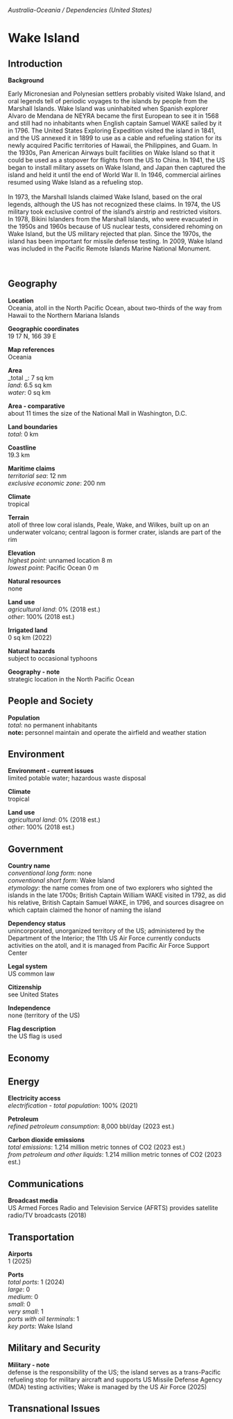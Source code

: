 _Australia-Oceania / Dependencies (United States)_

# Wake Island

## Introduction

**Background**<br>
<p>Early Micronesian and Polynesian settlers probably visited Wake Island, and oral legends tell of periodic voyages to the islands by people from the Marshall Islands. Wake Island was uninhabited when Spanish explorer Alvaro de Mendana de NEYRA became the first European to see it in 1568 and still had no inhabitants when English captain Samuel WAKE sailed by it in 1796. The United States Exploring Expedition visited the island in 1841, and the US annexed it in 1899 to use as a cable and refueling station for its newly acquired Pacific territories of Hawaii, the Philippines, and Guam. In the 1930s, Pan American Airways built facilities on Wake Island so that it could be used as a stopover for flights from the US to China. In 1941, the US began to install military assets on Wake Island, and Japan then captured the island and held it until the end of World War II. In 1946, commercial airlines resumed using Wake Island as a refueling stop. <br><br>In 1973, the Marshall Islands claimed Wake Island, based on the oral legends, although the US has not recognized these claims. In 1974, the US military took exclusive control of the island’s airstrip and restricted visitors. In 1978, Bikini Islanders from the Marshall Islands, who were evacuated in the 1950s and 1960s because of US nuclear tests, considered rehoming on Wake Island, but the US military rejected that plan. Since the 1970s, the island has been important for missile defense testing. In 2009, Wake Island was included in the Pacific Remote Islands Marine National Monument.</p><br>

## Geography

**Location**<br>
Oceania, atoll in the North Pacific Ocean, about two-thirds of the way from Hawaii to the Northern Mariana Islands<br>

**Geographic coordinates**<br>
19 17 N, 166 39 E<br>

**Map references**<br>
Oceania<br>

**Area**<br>
_total _: 7 sq km<br>
_land_: 6.5 sq km<br>
_water_: 0 sq km<br>

**Area - comparative**<br>
about 11 times the size of the National Mall in Washington, D.C.<br>

**Land boundaries**<br>
_total_: 0 km<br>

**Coastline**<br>
19.3 km<br>

**Maritime claims**<br>
_territorial sea_: 12 nm<br>
_exclusive economic zone_: 200 nm<br>

**Climate**<br>
tropical<br>

**Terrain**<br>
atoll of three low coral islands, Peale, Wake, and Wilkes, built up on an underwater volcano; central lagoon is former crater, islands are part of the rim<br>

**Elevation**<br>
_highest point_: unnamed location 8 m<br>
_lowest point_: Pacific Ocean 0 m<br>

**Natural resources**<br>
none<br>

**Land use**<br>
_agricultural land_: 0% (2018 est.)<br>
_other_: 100% (2018 est.)<br>

**Irrigated land**<br>
0 sq km (2022)<br>

**Natural hazards**<br>
subject to occasional typhoons<br>

**Geography - note**<br>
strategic location in the North Pacific Ocean<br>

## People and Society

**Population**<br>
_total_: no permanent inhabitants<br>
<strong>note:</strong> personnel maintain and operate the airfield and weather station<br>

## Environment

**Environment - current issues**<br>
limited potable water; hazardous waste disposal<br>

**Climate**<br>
tropical<br>

**Land use**<br>
_agricultural land_: 0% (2018 est.)<br>
_other_: 100% (2018 est.)<br>

## Government

**Country name**<br>
_conventional long form_: none<br>
_conventional short form_: Wake Island<br>
_etymology_: the name comes from one of two explorers who sighted the islands in the late 1700s; British Captain William WAKE visited in 1792, as did his relative, British Captain Samuel WAKE, in 1796, and sources disagree on which captain claimed the honor of naming the island<br>

**Dependency status**<br>
unincorporated, unorganized territory of the US; administered by the Department of the Interior; the 11th US Air Force currently conducts activities on the atoll, and it is managed from Pacific Air Force Support Center<br>

**Legal system**<br>
US common law<br>

**Citizenship**<br>
see United States<br>

**Independence**<br>
none (territory of the US)<br>

**Flag description**<br>
the US flag is used<br>

## Economy

## Energy

**Electricity access**<br>
_electrification - total population_: 100% (2021)<br>

**Petroleum**<br>
_refined petroleum consumption_: 8,000 bbl/day (2023 est.)<br>

**Carbon dioxide emissions**<br>
_total emissions_: 1.214 million metric tonnes of CO2 (2023 est.)<br>
_from petroleum and other liquids_: 1.214 million metric tonnes of CO2 (2023 est.)<br>

## Communications

**Broadcast media**<br>
US Armed Forces Radio and Television Service (AFRTS) provides satellite radio/TV broadcasts (2018)<br>

## Transportation

**Airports**<br>
1 (2025)<br>

**Ports**<br>
_total ports_: 1 (2024)<br>
_large_: 0<br>
_medium_: 0<br>
_small_: 0<br>
_very small_: 1<br>
_ports with oil terminals_: 1<br>
_key ports_: Wake Island<br>

## Military and Security

**Military - note**<br>
defense is the responsibility of the US; the island serves as a trans-Pacific refueling stop for military aircraft and supports US Missile Defense Agency (MDA) testing activities; Wake is managed by the US Air Force (2025)<br>

## Transnational Issues

